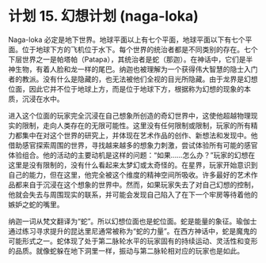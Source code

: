 # 计划 15. 幻想计划 (naga-loka)

Naga-loka 必定是地下世界。地球平面以上有七个平面，地球平面以下有七个平面。位于地球下方的飞机位于水下。每个世界的统治者都是不同类别的存在。七个下层世界之一是帕塔帕（Patapa），其统治者是蛇（那迦）。在神话中，它们是半神生物，有着人脸和龙一样的尾巴。纳迦也被理解为一个获得伟大智慧的隐士入门者的教派。没有什么是隐藏的，也无法被他们全视的目光所隐藏。由于龙界是幻想位面，因此它并不位于地球上方，而是位于地球下方，根据称为幻想的现象的本质，沉浸在水中。

进入这个位面的玩家完全沉浸在自己想象所创造的奇幻世界中，这使他超越物理现实的限制，走向人类存在的无限可能性。这里没有任何限制或限制，玩家的所有精力都集中在对这个世界的研究上，并体现在艺术作品的创作、新想法和发现中。他借助感官探索周围的世界，寻找越来越多的想象力刺激，尝试体验所有可能的感官体验组合。他的活动的主要动机是这样的问题：“如果……怎么办？”玩家的幻想在这里是没有限制的，没有什么看起来太梦幻或太奇怪的。在星界，玩家开始意识到自己的能力，但在这里，他完全被这个维度的精神空间所吸收。许多最好的艺术作品都来自于沉浸在这个想象的世界中。然而，如果玩家失去了对自己幻想的控制，他就会失去与周围现实的联系，并可能会发现自己陷入了在下一个牢房等待着他的嫉妒之蛇的嘴里。

纳迦一词从梵文翻译为“蛇”。所以幻想位面也是蛇位面。蛇是能量的象征。瑜伽士通过练习寻求提升的昆达里尼通常被称为“蛇的力量”。在西方神话中，蛇是魔鬼的可能形式之一。蛇体现了处于第二脉轮水平的玩家固有的持续运动、灵活性和变形的品质。就像蛇躲在地下洞里一样，振动与第二脉轮相对应的玩家也是如此。
